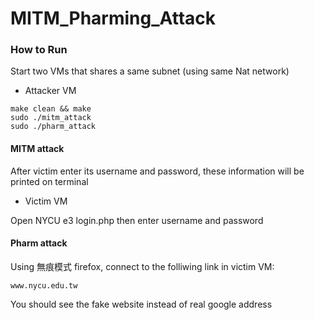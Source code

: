 # MITM_Pharming_Attack

### How to Run
Start two VMs that shares a same subnet (using same Nat network)

- Attacker VM
```
make clean && make
sudo ./mitm_attack
sudo ./pharm_attack
```

#### MITM attack
After victim enter its username and password,
these information will be printed on terminal

- Victim VM

Open NYCU e3 login.php
then enter username and password

#### Pharm attack
Using 無痕模式 firefox, connect to the folliwing link in victim VM:

```
www.nycu.edu.tw
```

You should see the fake website instead of real google address
